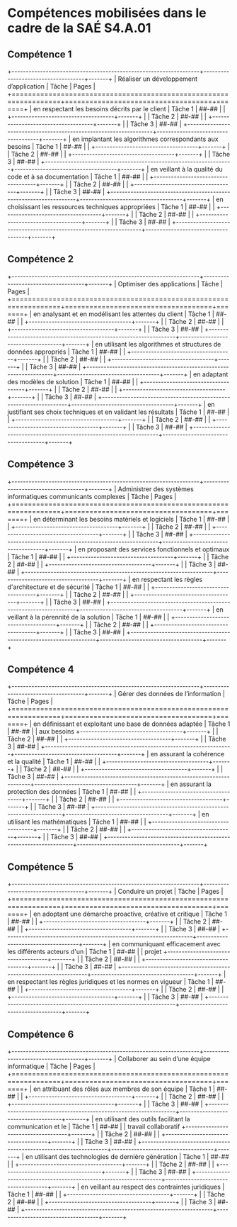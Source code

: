 # Compétences mobilisées dans le cadre de la SAÉ S4.A.01

## Compétence 1

+------------------------------------------------------------------+------------------------------------+-------+
| Réaliser un développement d’application                          | Tâche                              | Pages |
+==================================================================+====================================+=======+
| en respectant les besoins décrits par le client                  | Tâche 1                            | ##-## |
|                                                                  +------------------------------------+-------+
|                                                                  | Tâche 2                            | ##-## |
|                                                                  +------------------------------------+-------+
|                                                                  | Tâche 3                            | ##-## |
+------------------------------------------------------------------+------------------------------------+-------+
| en implantant les algorithmes correspondants aux besoins         | Tâche 1                            | ##-## |
|                                                                  +------------------------------------+-------+
|                                                                  | Tâche 2                            | ##-## |
|                                                                  +------------------------------------+-------+
|                                                                  | Tâche 3                            | ##-## |
+------------------------------------------------------------------+------------------------------------+-------+
| en veillant à la qualité du code et à sa documentation           | Tâche 1                            | ##-## |
|                                                                  +------------------------------------+-------+
|                                                                  | Tâche 2                            | ##-## |
|                                                                  +------------------------------------+-------+
|                                                                  | Tâche 3                            | ##-## |
+------------------------------------------------------------------+------------------------------------+-------+
| en choisissant les ressources techniques appropriées             | Tâche 1                            | ##-## |
|                                                                  +------------------------------------+-------+
|                                                                  | Tâche 2                            | ##-## |
|                                                                  +------------------------------------+-------+
|                                                                  | Tâche 3                            | ##-## |
+------------------------------------------------------------------+------------------------------------+-------+

## Compétence 2

+------------------------------------------------------------------+------------------------------------+-------+
| Optimiser des applications                                       | Tâche                              | Pages |
+==================================================================+====================================+=======+
| en analysant et en modélisant les attentes du client             | Tâche 1                            | ##-## |
|                                                                  +------------------------------------+-------+
|                                                                  | Tâche 2                            | ##-## |
|                                                                  +------------------------------------+-------+
|                                                                  | Tâche 3                            | ##-## |
+------------------------------------------------------------------+------------------------------------+-------+
| en utilisant les algorithmes et structures de données appropriés | Tâche 1                            | ##-## |
|                                                                  +------------------------------------+-------+
|                                                                  | Tâche 2                            | ##-## |
|                                                                  +------------------------------------+-------+
|                                                                  | Tâche 3                            | ##-## |
+------------------------------------------------------------------+------------------------------------+-------+
| en adaptant des modèles de solution                              | Tâche 1                            | ##-## |
|                                                                  +------------------------------------+-------+
|                                                                  | Tâche 2                            | ##-## |
|                                                                  +------------------------------------+-------+
|                                                                  | Tâche 3                            | ##-## |
+------------------------------------------------------------------+------------------------------------+-------+
| en justifiant ses choix techniques et en validant les résultats  | Tâche 1                            | ##-## |
|                                                                  +------------------------------------+-------+
|                                                                  | Tâche 2                            | ##-## |
|                                                                  +------------------------------------+-------+
|                                                                  | Tâche 3                            | ##-## |
+------------------------------------------------------------------+------------------------------------+-------+

## Compétence 3

+------------------------------------------------------------------+------------------------------------+-------+
| Administrer des systèmes informatiques communicants complexes    | Tâche                              | Pages |
+==================================================================+====================================+=======+
| en déterminant les besoins matériels et logiciels                | Tâche 1                            | ##-## |
|                                                                  +------------------------------------+-------+
|                                                                  | Tâche 2                            | ##-## |
|                                                                  +------------------------------------+-------+
|                                                                  | Tâche 3                            | ##-## |
+------------------------------------------------------------------+------------------------------------+-------+
| en proposant des services fonctionnels et optimaux               | Tâche 1                            | ##-## |
|                                                                  +------------------------------------+-------+
|                                                                  | Tâche 2                            | ##-## |
|                                                                  +------------------------------------+-------+
|                                                                  | Tâche 3                            | ##-## |
+------------------------------------------------------------------+------------------------------------+-------+
| en respectant les règles d'architecture et de sécurité           | Tâche 1                            | ##-## |
|                                                                  +------------------------------------+-------+
|                                                                  | Tâche 2                            | ##-## |
|                                                                  +------------------------------------+-------+
|                                                                  | Tâche 3                            | ##-## |
+------------------------------------------------------------------+------------------------------------+-------+
| en veillant à la pérennité de la solution                        | Tâche 1                            | ##-## |
|                                                                  +------------------------------------+-------+
|                                                                  | Tâche 2                            | ##-## |
|                                                                  +------------------------------------+-------+
|                                                                  | Tâche 3                            | ##-## |
+------------------------------------------------------------------+------------------------------------+-------+

## Compétence 4

+------------------------------------------------------------------+------------------------------------+-------+
| Gérer des données de l’information                               | Tâche                              | Pages |
+==================================================================+====================================+=======+
| en définissant et exploitant une base de données adaptée         | Tâche 1                            | ##-## |
| aux besoins                                                      +------------------------------------+-------+
|                                                                  | Tâche 2                            | ##-## |
|                                                                  +------------------------------------+-------+
|                                                                  | Tâche 3                            | ##-## |
+------------------------------------------------------------------+------------------------------------+-------+
| en assurant la cohérence et la qualité                           | Tâche 1                            | ##-## |
|                                                                  +------------------------------------+-------+
|                                                                  | Tâche 2                            | ##-## |
|                                                                  +------------------------------------+-------+
|                                                                  | Tâche 3                            | ##-## |
+------------------------------------------------------------------+------------------------------------+-------+
| en assurant la protection des données                            | Tâche 1                            | ##-## |
|                                                                  +------------------------------------+-------+
|                                                                  | Tâche 2                            | ##-## |
|                                                                  +------------------------------------+-------+
|                                                                  | Tâche 3                            | ##-## |
+------------------------------------------------------------------+------------------------------------+-------+
| en utilisant les mathématiques                                   | Tâche 1                            | ##-## |
|                                                                  +------------------------------------+-------+
|                                                                  | Tâche 2                            | ##-## |
|                                                                  +------------------------------------+-------+
|                                                                  | Tâche 3                            | ##-## |
+------------------------------------------------------------------+------------------------------------+-------+

## Compétence 5

+------------------------------------------------------------------+------------------------------------+-------+
| Conduire un projet                                               | Tâche                              | Pages |
+==================================================================+====================================+=======+
| en adoptant une démarche proactive, créative et critique         | Tâche 1                            | ##-## |
|                                                                  +------------------------------------+-------+
|                                                                  | Tâche 2                            | ##-## |
|                                                                  +------------------------------------+-------+
|                                                                  | Tâche 3                            | ##-## |
+------------------------------------------------------------------+------------------------------------+-------+
| en communiquant efficacement avec les différents acteurs d'un    | Tâche 1                            | ##-## |
| projet                                                           +------------------------------------+-------+
|                                                                  | Tâche 2                            | ##-## |
|                                                                  +------------------------------------+-------+
|                                                                  | Tâche 3                            | ##-## |
+------------------------------------------------------------------+------------------------------------+-------+
| en respectant les règles juridiques et les normes en vigueur     | Tâche 1                            | ##-## |
|                                                                  +------------------------------------+-------+
|                                                                  | Tâche 2                            | ##-## |
|                                                                  +------------------------------------+-------+
|                                                                  | Tâche 3                            | ##-## |
+------------------------------------------------------------------+------------------------------------+-------+

## Compétence 6

+------------------------------------------------------------------+------------------------------------+-------+
| Collaborer au sein d’une équipe informatique                     | Tâche                              | Pages |
+==================================================================+====================================+=======+
| en attribuant des rôles aux membres de son équipe                | Tâche 1                            | ##-## |
|                                                                  +------------------------------------+-------+
|                                                                  | Tâche 2                            | ##-## |
|                                                                  +------------------------------------+-------+
|                                                                  | Tâche 3                            | ##-## |
+------------------------------------------------------------------+------------------------------------+-------+
| en utilisant des outils facilitant la communication et le        | Tâche 1                            | ##-## |
| travail collaboratif                                             +------------------------------------+-------+
|                                                                  | Tâche 2                            | ##-## |
|                                                                  +------------------------------------+-------+
|                                                                  | Tâche 3                            | ##-## |
+------------------------------------------------------------------+------------------------------------+-------+
| en utilisant des technologies de dernière génération             | Tâche 1                            | ##-## |
|                                                                  +------------------------------------+-------+
|                                                                  | Tâche 2                            | ##-## |
|                                                                  +------------------------------------+-------+
|                                                                  | Tâche 3                            | ##-## |
+------------------------------------------------------------------+------------------------------------+-------+
| en veillant au respect des contraintes juridiques                | Tâche 1                            | ##-## |
|                                                                  +------------------------------------+-------+
|                                                                  | Tâche 2                            | ##-## |
|                                                                  +------------------------------------+-------+
|                                                                  | Tâche 3                            | ##-## |
+------------------------------------------------------------------+------------------------------------+-------+
